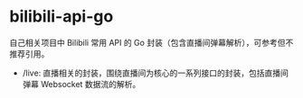 # bilibili-api-go

自己相关项目中 Bilibili 常用 API 的 Go 封装（包含直播间弹幕解析），可参考但不推荐引用。

- /live: 直播相关的封装，围绕直播间为核心的一系列接口的封装，包括直播间弹幕 Websocket 数据流的解析。

